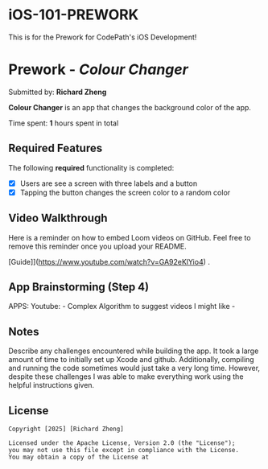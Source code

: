 # iOS-101-PREWORK
This is for the Prework for CodePath's iOS Development!

# Prework - *Colour Changer*

Submitted by: **Richard Zheng**

**Colour Changer** is an app that changes the background color of the app. 

Time spent: **1** hours spent in total

## Required Features

The following **required** functionality is completed:

- [x] Users are see a screen with three labels and a button
- [x] Tapping the button changes the screen color to a random color
 
## Video Walkthrough

Here is a reminder on how to embed Loom videos on GitHub. Feel free to remove this reminder once you upload your README. 

[Guide]](https://www.youtube.com/watch?v=GA92eKlYio4) .

## App Brainstorming (Step 4)
APPS:
 Youtube:
    - Complex Algorithm to suggest videos I might like
    - 

## Notes

Describe any challenges encountered while building the app.
It took a large amount of time to initially set up Xcode and github. Additionally, compiling and running the code sometimes would just take a very long time. However, despite these challenges I was able to make everything work using the helpful instructions given.
## License

    Copyright [2025] [Richard Zheng]

    Licensed under the Apache License, Version 2.0 (the "License");
    you may not use this file except in compliance with the License.
    You may obtain a copy of the License at
